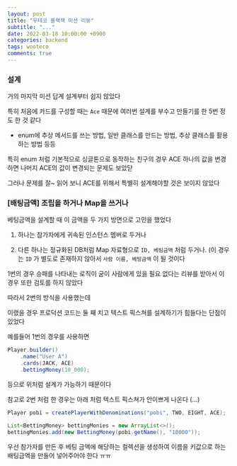 ```yaml
---
layout: post
title: "우테코 블랙잭 미션 리뷰"
subtitle: "..."
date: 2022-03-18 10:00:00 +0900
categories: backend
tags: wooteco
comments: true
---
```


### 설계

거의 마지막 미션 답계 설계부터 쉽지 않았다

특히 처음에 카드를 구성할 때는 `Ace` 때문에 여러번 설계를 부수고 만들기를 한 5번 정도 한 것 같다

- enum에 추상 메서드를 쓰는 방법, 일반 클래스를 만드는 방법, 추상 클래스를 활용하는 방법 등등

특히 enum 처럼 기본적으로 싱글톤으로 동작하는 친구의 경우 ACE 하나의 값을 변경하면 나머지 ACE의 값이 변경되는 문제도 보았닫

그러나 문제를 잘~ 읽어 보니 ACE를 위해서 특별히 설계해야할 것은 보이지 않았다

### [배팅금액] 조립을 하거나 Map을 쓰거나

베팅금액을 설계할 때 이 금액을 두 가지 방면으로 고민을 했었다

1. 하나는 참가자에게 귀속된 인스턴스 멤버로 두거나

2. 다른 하나는 정규화된 DB처럼 Map 자료형으로 `ID, 베팅금액` 처럼 두거나. (이 경우는 `ID` 가 별도로 존재하지 않아서 `사람 이름, 베팅금액` 이 될 것이다

1번의 경우 승패를 나타내는 로직이 굳이 사람에게 있을 필요 없다는 리뷰를 받아서 이 경우 또한 검토를 하지 않았다

따라서 2번의 방식을 사용했는데

이랬을 경우 프로덕션 코드는 둘 째 치고 텍스트 픽스쳐를 설계하기가 힘들다는 단점이 있었다

예를들어 1번의 경우를 사용하면

```java
Player.builder()
    .name("User A")
    .cards(JACK, ACE)
    .bettingMoney(10_000);
```

등으로 위처럼 설계가 가능하기 때문이다

참고로 2번 처럼 한 경우는 아래 처럼 텍스트 픽스쳐가 안이쁘게 나온다 (...)

```java
Player pobi = createPlayerWithDenominations("pobi", TWO, EIGHT, ACE);

List<BettingMoney> bettingMonies = new ArrayList<>();
bettingMonies.add(new BettingMoney(pobi.getName(), "10000"));
```

우선 참가자를 만든 후 베팅 금액에 해당하는 컬렉션을 생성하여 이름을 키값으로 하는 배팅금액을 만들어 넣어주어야 한다 ㅠㅠ
